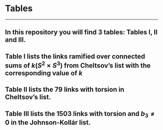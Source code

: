 # Tables
---
In this repository you will find 3 tables:  Tables I, II and III.
---
Table I lists the links ramified over connected sums of $k(S^2 \times S^3)$ from Cheltsov’s list with the corresponding value of $k$
---
Table II lists the 79 links with torsion in Cheltsov’s list.
---
Table III lists the 1503 links with torsion and $b_3 \not= 0$ in the Johnson-Kollár list.
---
